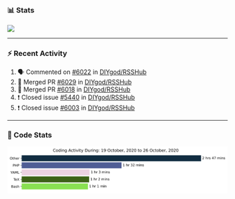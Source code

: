 ### :bar_chart: Stats

<a href="#">
  <img align="center" src="https://github-readme-stats.vercel.app/api?username=henryqw&count_private=true&show_icons=true" />
</a>
<!-- <a href="#">
  <img align="center" src="https://github-readme-stats-git-master.henryqw.vercel.app/api/top-langs/?username=HenryQW&layout=compact" />
</a> -->

---

### :zap: Recent Activity

<!--START_SECTION:activity-->

1. 🗣 Commented on [#6022](https://github.com/DIYgod/RSSHub/issues/6022) in [DIYgod/RSSHub](https://github.com/DIYgod/RSSHub)
2. 🎉 Merged PR [#6029](https://github.com/DIYgod/RSSHub/pull/6029) in [DIYgod/RSSHub](https://github.com/DIYgod/RSSHub)
3. 🎉 Merged PR [#6018](https://github.com/DIYgod/RSSHub/pull/6018) in [DIYgod/RSSHub](https://github.com/DIYgod/RSSHub)
4. ❗️ Closed issue [#5440](https://github.com/DIYgod/RSSHub/issues/5440) in [DIYgod/RSSHub](https://github.com/DIYgod/RSSHub)
5. ❗️ Closed issue [#6003](https://github.com/DIYgod/RSSHub/issues/6003) in [DIYgod/RSSHub](https://github.com/DIYgod/RSSHub)
<!--END_SECTION:activity-->

---

### :calendar: Code Stats

![WakaTime](https://github.com/HenryQW/HenryQW/blob/master/images/stat.svg)
